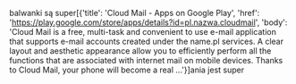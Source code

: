balwanki są super[{'title': 'Cloud Mail - Apps on Google Play', 'href': 'https://play.google.com/store/apps/details?id=pl.nazwa.cloudmail', 'body': 'Cloud Mail is a free, multi-task and convenient to use e-mail application that supports e-mail accounts created under the name.pl services. A clear layout and aesthetic appearance allow you to efficiently perform all the functions that are associated with internet mail on mobile devices. Thanks to Cloud Mail, your phone will become a real ...'}]ania jest super